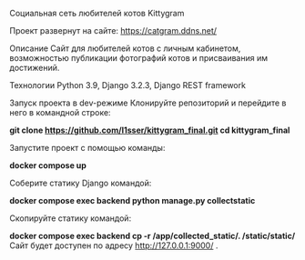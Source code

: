 Социальная сеть любителей котов Kittygram

Проект развернут на сайте: https://catgram.ddns.net/

Описание
Сайт для любителей котов с личным кабинетом, возможностью публикации фотографий котов и присваивания им достижений.

Технологии
Python 3.9, Django 3.2.3, Django REST framework

Запуск проекта в dev-режиме
Клонируйте репозиторий и перейдите в него в командной строке:

<b>git clone https://github.com/l1sser/kittygram_final.git
cd kittygram_final</b>

Запустите проект с помощью команды:

<b>docker compose up</b>

Соберите статику Django командой:

<b>docker compose exec backend python manage.py collectstatic</b>

Скопируйте статику командой:

<b>docker compose exec backend cp -r /app/collected_static/. /static/static/</b>
Сайт будет доступен по адресу http://127.0.0.1:9000/ .

